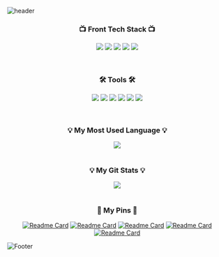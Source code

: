 ![header](https://capsule-render.vercel.app/api?type=waving&color=c1dfc4&height=200&section=header&text=HelloWorld🥳&fontSize=50&animation=twinkling)

<div align="center">

### 📺 Front Tech Stack 📺
<p>
<img src="https://img.shields.io/badge/HTML5-E34F26?style=flat-square&logo=HTML5&logoColor=white"/>
<img src="https://img.shields.io/badge/CSS3-1572B6?style=flat-square&logo=CSS3&logoColor=white"/>
<img src="https://img.shields.io/badge/Sass-CC6699?style=flat-square&logo=Sass&logoColor=white"/>
<img src="https://img.shields.io/badge/JavaScript-F7DF1E?style=flat-square&logo=JavaScript&logoColor=black"/>
<img src="https://img.shields.io/badge/Vue.js-4FC08D?style=flat-square&logo=Vue.js&logoColor=white"/>
</p>
<br/>

### 🛠 Tools 🛠
<p>
<img src="https://img.shields.io/badge/Visual Studio Code-007ACC?style=flat-square&logo=VisualStudioCode&logoColor=white"/>
<img src="https://img.shields.io/badge/GitHub-181717?style=flat-square&logo=GitHub&logoColor=white"/>
<img src="https://img.shields.io/badge/Figma-F24E1E?style=flat-square&logo=Figma&logoColor=white"/>
<img src="https://img.shields.io/badge/Figma-F24E1E?style=flat-square&logo=Figma&logoColor=white"/>
<img src="https://img.shields.io/badge/Adobe Photoshop-31A8FF?style=flat-square&logo=Adobe Photoshop&logoColor=white"/>
<img src="https://img.shields.io/badge/Adobe Illustrator-FF9A00?style=flat-square&logo=Adobe Illustrator&logoColor=white"/>
</p>
<br/>

### 💡 My Most Used Language 💡
<a href="https://github.com/YeonsuBaek">
    <img align="center" src="https://github-readme-stats.vercel.app/api/top-langs/?username=YeonsuBaek&layout=compact&show_icons=true&show_owner=YeonsuBaek&hide_title=true&theme=vue&hide=true" />
</a>
<br/>
<br/>

### 💡 My Git Stats 💡
<a href="https://github.com/${깃닉네임}">
    <img align="center" src="https://github-readme-stats.vercel.app/api?username=YeonsuBaek&hide=null&hide_title=false&show_icons=$true&include_all_commits=true&theme=vue" />
</a>
<br/>
<br/>

### 📌 My Pins 📌
[![Readme Card](https://github-readme-stats.vercel.app/api/pin/?username=YeonsuBaek&repo=DKwash)](https://github.com/anuraghazra/github-readme-stats)
[![Readme Card](https://github-readme-stats.vercel.app/api/pin/?username=YeonsuBaek&repo=food-list)](https://github.com/anuraghazra/github-readme-stats)
[![Readme Card](https://github-readme-stats.vercel.app/api/pin/?username=YeonsuBaek&repo=tomorrow-house)](https://github.com/anuraghazra/github-readme-stats)
[![Readme Card](https://github-readme-stats.vercel.app/api/pin/?username=YeonsuBaek&repo=QUEENDOM)](https://github.com/anuraghazra/github-readme-stats)
[![Readme Card](https://github-readme-stats.vercel.app/api/pin/?username=YeonsuBaek&repo=lemonjuicesolutions)](https://github.com/anuraghazra/github-readme-stats)

</div>

![Footer](https://capsule-render.vercel.app/api?type=waving&color=c1dfc4&height=150&section=footer)
